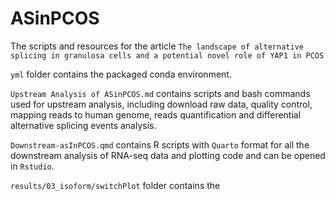 # ASinPCOS
The scripts and resources for the article `The landscape of alternative splicing in granulosa cells and a potential novel role of YAP1 in PCOS`

`yml` folder contains the packaged conda environment.

`Upstream Analysis of ASinPCOS.md` contains scripts and bash commands used for upstream analysis, including download raw data, quality control, mapping reads to human genome, reads quantification and differential alternative splicing events analysis.

`Downstream-asInPCOS.qmd` contains R scripts with `Quarto` format for all the downstream analysis of  RNA-seq data and plotting code and can be opened in `Rstudio`.

`results/03_isoform/switchPlot` folder contains the 
